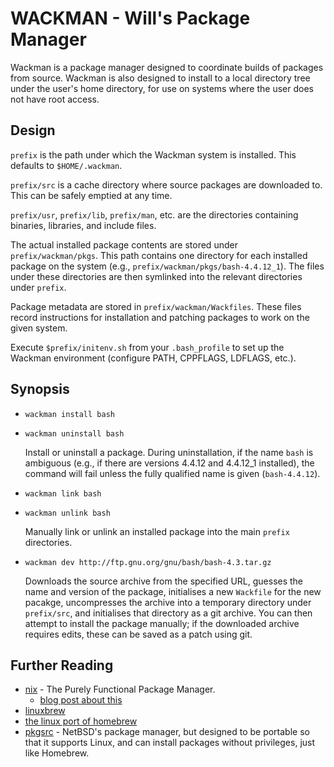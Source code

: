 # WACKMAN - Will's Package Manager

Wackman is a package manager designed to coordinate builds of packages
from source.  Wackman is also designed to install to a local directory
tree under the user's home directory, for use on systems where the
user does not have root access.

## Design

`prefix` is the path under which the Wackman system is installed.
This defaults to `$HOME/.wackman`.

`prefix/src` is a cache directory where source packages are downloaded
to.  This can be safely emptied at any time.

`prefix/usr`, `prefix/lib`, `prefix/man`, etc. are the directories
containing binaries, libraries, and include files.

The actual installed package contents are stored under
`prefix/wackman/pkgs`.  This path contains one directory for each
installed package on the system (e.g.,
`prefix/wackman/pkgs/bash-4.4.12_1`).  The files under these
directories are then symlinked into the relevant directories under
`prefix`.

Package metadata are stored in `prefix/wackman/Wackfiles`.  These
files record instructions for installation and patching packages to
work on the given system.

Execute `$prefix/initenv.sh` from your `.bash_profile` to set up the
Wackman environment (configure PATH, CPPFLAGS, LDFLAGS, etc.).

## Synopsis

- `wackman install bash`
- `wackman uninstall bash`

    Install or uninstall a package.  During uninstallation, if the
    name `bash` is ambiguous (e.g., if there are versions 4.4.12 and
    4.4.12_1 installed), the command will fail unless the fully
    qualified name is given (`bash-4.4.12`).

- `wackman link bash`
- `wackman unlink bash`

    Manually link or unlink an installed package into the main
    `prefix` directories.

- `wackman dev http://ftp.gnu.org/gnu/bash/bash-4.3.tar.gz`

    Downloads the source archive from the specified URL, guesses the
    name and version of the package, initialises a new `Wackfile` for
    the new pacakge, uncompresses the archive into a temporary
    directory under `prefix/src`, and initialises that directory as a
    git archive.  You can then attempt to install the package
    manually; if the downloaded archive requires edits, these can be
    saved as a patch using git.

## Further Reading

- [nix](https://nixos.org/nix/) - The Purely Functional Package
  Manager.
    - [blog post about this](https://invalidmagic.wordpress.com/2011/01/21/running-the-nix-package-manager-in-a-prefix-as-the-home-directory/)
- [linuxbrew](https://github.com/Homebrew/linuxbrew)
- [the linux port of homebrew](https://github.com/rubiojr/homebrew)
- [pkgsrc](http://www.pkgsrc.org/) - NetBSD's package manager, but
  designed to be portable so that it supports Linux, and can install
  packages without privileges, just like Homebrew.
